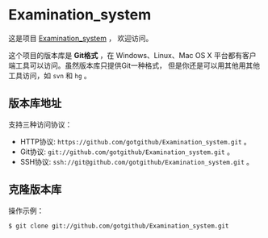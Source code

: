# Examination_system

这是项目 [Examination_system](https://github.com/gotgithub/Examination_system) ，
欢迎访问。

这个项目的版本库是 **Git格式** ，在 Windows、Linux、Mac OS X
平台都有客户端工具可以访问。虽然版本库只提供Git一种格式，
但是你还是可以用其他用其他工具访问，如 ``svn`` 和 ``hg`` 。

## 版本库地址

支持三种访问协议：

* HTTP协议: `https://github.com/gotgithub/Examination_system.git` 。
* Git协议: `git://github.com/gotgithub/Examination_system.git` 。
* SSH协议: `ssh://git@github.com/gotgithub/Examination_system.git` 。

## 克隆版本库

操作示例：

    $ git clone git://github.com/gotgithub/Examination_system.git
